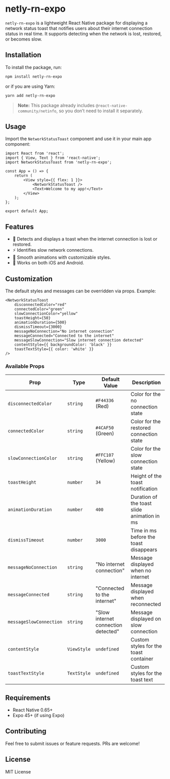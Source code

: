 # netly-rn-expo

`netly-rn-expo` is a lightweight React Native package for displaying a network status toast that notifies users about their internet connection status in real time. It supports detecting when the network is lost, restored, or becomes slow.

## Installation

To install the package, run:

```sh
npm install netly-rn-expo
```

or if you are using Yarn:

```sh
yarn add netly-rn-expo
```

> **Note:** This package already includes `@react-native-community/netinfo`, so you don’t need to install it separately.

## Usage

Import the `NetworkStatusToast` component and use it in your main app component:

```tsx
import React from 'react';
import { View, Text } from 'react-native';
import NetworkStatusToast from 'netly-rn-expo';

const App = () => {
    return (
        <View style={{ flex: 1 }}>
            <NetworkStatusToast />
            <Text>Welcome to my app!</Text>
        </View>
    );
};

export default App;
```

## Features
- 🚀 Detects and displays a toast when the internet connection is lost or restored.
- ⚡ Identifies slow network connections.
- 🎨 Smooth animations with customizable styles.
- 📱 Works on both iOS and Android.

## Customization

The default styles and messages can be overridden via props. Example:

```tsx
<NetworkStatusToast
    disconnectedColor="red"
    connectedColor="green"
    slowConnectionColor="yellow"
    toastHeight={50}
    animationDuration={500}
    dismissTimeout={3000}
    messageNoConnection="No internet connection"
    messageConnected="Connected to the internet"
    messageSlowConnection="Slow internet connection detected"
    contentStyle={{ backgroundColor: 'black' }}
    toastTextStyle={{ color: 'white' }}
/>
```

### Available Props

| Prop                 | Type     | Default Value  | Description |
|----------------------|----------|---------------|-------------|
| `disconnectedColor` | `string` | `#F44336` (Red) | Color for the no connection state |
| `connectedColor` | `string` | `#4CAF50` (Green) | Color for the restored connection state |
| `slowConnectionColor` | `string` | `#FFC107` (Yellow) | Color for the slow connection state |
| `toastHeight` | `number` | `34` | Height of the toast notification |
| `animationDuration` | `number` | `400` | Duration of the toast slide animation in ms |
| `dismissTimeout` | `number` | `3000` | Time in ms before the toast disappears |
| `messageNoConnection` | `string` | "No internet connection" | Message displayed when no internet |
| `messageConnected` | `string` | "Connected to the internet" | Message displayed when reconnected |
| `messageSlowConnection` | `string` | "Slow internet connection detected" | Message displayed on slow connection |
| `contentStyle` | `ViewStyle` | `undefined` | Custom styles for the toast container |
| `toastTextStyle` | `TextStyle` | `undefined` | Custom styles for the toast text |

## Requirements
- React Native 0.65+
- Expo 45+ (if using Expo)

## Contributing

Feel free to submit issues or feature requests. PRs are welcome!

## License

MIT License


